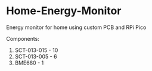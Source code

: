 # Home-Energy-Monitor
Energy monitor for home using custom PCB and RPi Pico 


Components:
1. SCT-013-015 - 10
2. SCT-013-005 - 6
3. BME680 - 1
